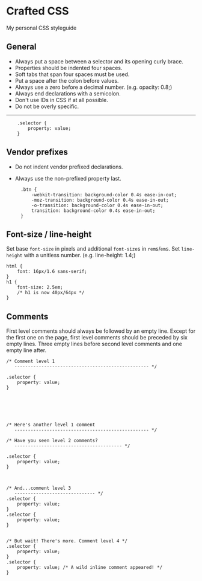 Crafted CSS
===========

My personal CSS styleguide



General
-------

- Always put a space between a selector and its opening curly brace.
- Properties should be indented four spaces.
- Soft tabs that span four spaces must be used.
- Put a space after the colon before values.
- Always use a zero before a decimal number. (e.g. opacity: 0.8;)
- Always end declarations with a semicolon.
- Don't use IDs in CSS if at all possible.
- Do not be overly specific.

---

        .selector {
            property: value;
        }



Vendor prefixes
---------------

- Do not indent vendor prefixed declarations.
- Always use the non-prefixed property last.

        .btn {
            -webkit-transition: background-color 0.4s ease-in-out;
            -moz-transition: background-color 0.4s ease-in-out;
            -o-transition: background-color 0.4s ease-in-out;
            transition: background-color 0.4s ease-in-out;
        }



Font-size / line-height
-----------------------

Set base <code>font-size</code> in pixels and additional <code>font-size</code>s in <code>rem</code>s/<code>em</code>s.
Set <code>line-height</code> with a unitless number. (e.g. line-height: 1.4;)

    html {
        font: 16px/1.6 sans-serif;
    }
    h1 {
        font-size: 2.5em;
        /* h1 is now 40px/64px */
    }



Comments
--------

First level comments should always be followed by an empty line. Except for the first one on the page, first level comments should be preceded by six empty lines.
Three empty lines before second level comments and one empty line after.

    /* Comment level 1
       -------------------------------------------------- */
    
    .selector {
        property: value;
    }
    
    
    
    
    
    
    /* Here's another level 1 comment
       -------------------------------------------------- */
    
    /* Have you seen level 2 comments?
       ---------------------------------------- */
    
    .selector {
        property: value;
    }
    
    
    
    /* And...comment level 3
       ------------------------------ */
    .selector {
        property: value;
    }
    .selector {
        property: value;
    }
    
    
    /* But wait! There's more. Comment level 4 */
    .selector {
        property: value;
    }
    .selector {
        property: value; /* A wild inline comment appeared! */
    }
